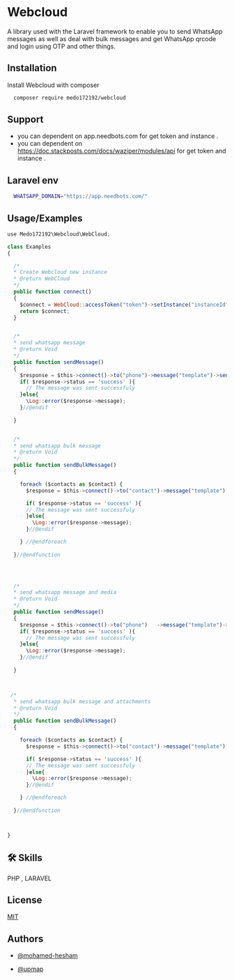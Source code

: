 
# Webcloud

A library used with the Laravel framework to enable you to send WhatsApp messages as well as deal with bulk messages and get WhatsApp qrcode and login using OTP and other things.


## Installation

Install Webcloud with composer

```bash
  composer require medo172192/webcloud
```
    
## Support

- you can dependent on app.needbots.com for get token and instance .
- you can dependent on https://doc.stackposts.com/docs/waziper/modules/api for get token and instance .


## Laravel env

```bash
  WHATSAPP_DOMAIN="https://app.needbots.com/"
```


## Usage/Examples

```javascript
use Medo172192\Webcloud\WebCloud;

class Examples
{

  /*
  * Create Webcloud new instance
  * @return WebCloud
  */
  public function connect() 
  {
    $connect = WebCloud::accessToken("token")->setInstance("instanceId");
    return $connect;
  }


  /*
  * send whatsapp message
  * @return Void
  */
  public function sendMessage() 
  {
    $response = $this->connect()->to("phone")->message("template")->send();
    if( $response->status == 'success' ){
      // The message was sent successfuly
    }else{
      \Log::error($response->message);
    }//@endif
    
  }


  /*
  * send whatsapp bulk message
  * @return Void
  */
  public function sendBulkMessage() 
  {

    foreach ($contacts as $contact) {
      $response = $this->connect()->to("contact")->message("template")->send();

      if( $response->status == 'success' ){
      // The message was sent successfuly
      }else{
        \Log::error($response->message);
      }//@endif

    } //@endforeach
    
  }//@endfunction



  
  /*
  * send whatsapp message and media
  * @return Void
  */
  public function sendMessage() 
  {
    $response = $this->connect()->to("phone")   ->message("template")->media("path")->send();
    if( $response->status == 'success' ){
      // The message was sent successfuly
    }else{
      \Log::error($response->message);
    }//@endif
    
  }



 /*
  * send whatsapp bulk message and attachments
  * @return Void
  */
  public function sendBulkMessage() 
  {

    foreach ($contacts as $contact) {
      $response = $this->connect()->to("contact")->message("template")->media("path")->send();

      if( $response->status == 'success' ){
      // The message was sent successfuly
      }else{
        \Log::error($response->message);
      }//@endif

    } //@endforeach
    
  }//@endfunction



}
```


## 🛠 Skills
PHP , LARAVEL


## License

[MIT](https://upmap.org)


## Authors

- [@mohamed-hesham](https://github.com/medo172192)

- [@upmap](https://upmap.org/)
